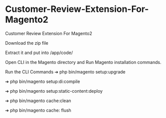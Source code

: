 # Customer-Review-Extension-For-Magento2
Customer Review Extension For Magento2

Download the zip file

Extract it and put into /app/code/

Open CLI in the Magento directory and Run Magento installation commands.

Run the CLI Commands ➔ php bin/magento setup:upgrade

➔ php bin/magento setup:di:compile

➔ php bin/magento setup:static-content:deploy

➔ php bin/magento cache:clean

➔ php bin/magento cache: flush
